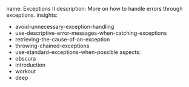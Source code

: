 name: Exceptions II
description: More on how to handle errors through exceptions.
insights:
  - avoid-unnecessary-exception-handling
  - use-descriptive-error-messages-when-catching-exceptions
  - retrieving-the-cause-of-an-exception
  - throwing-chained-exceptions
  - use-standard-exceptions-when-possible
aspects:
  - obscura
  - introduction
  - workout
  - deep
